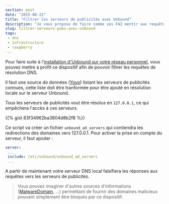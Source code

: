 ```yaml
---
section: post
date: "2015-08-22"
title: "Filtrer les serveurs de publicités avec Unbound"
description: "Je vous propose de faire comme vos FAI mentir aux requêtes DNS pour bloquer les publicités à l'aide d'Unbound."
slug: filtrer-serveurs-pubs-avec-unbound
tags:
 - dns
 - infrastructure
 - raspberry
---
```


Pour faire suite à l'[installation d'Unbound sur votre réseau personnel](/post/2015/08/11/installer-resolveur-dns-raspberry-pi/), vous pouvez mettre à profit ce dispositif afin de pouvoir filtrer les requêtes de résolution DNS.

Il faut une source de données ([Yoyo](http://pgl.yoyo.org/adservers/)) listant les serveurs de publicités connues, cette liste doit être tranformée pour être ajouté en résolution locale sur le serveur Unbound.

Tous les serveurs de publicités vout être résolus en `127.0.0.1`, ce qui empêchera l'accès à ces serveurs.

{{% gist 83f34962ba3804d8b2f8 %}}

Ce script va créer un fichier `unbound_ad_servers` qui contiendra les redirections des domaines vers 127.0.0.1. Pour activer la prise en compte du serveur, il faut ajouter :

```yaml
server:
 ...
 include: /etc/unbound/unbound_ad_servers
 ...
```

A partir de maintenant votre serveur DNS local falsifiera les réponses aux requêtes vers les serveurs de publicités.

> Vous pouvez imaginer d'autres sources d'informations ([MalwareDomain](http://www.malwaredomainlist.com/hostslist/hosts.txt), ...) permettant de fournir des domaines malicieux pouvant simplement être bloqués par ce dispositif.
